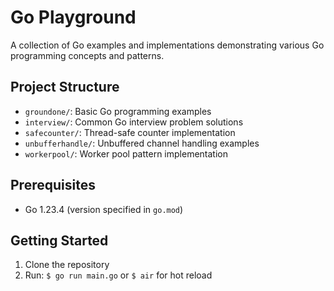 # Go Playground

A collection of Go examples and implementations demonstrating various Go programming concepts and patterns.

## Project Structure

- `groundone/`: Basic Go programming examples
- `interview/`: Common Go interview problem solutions
- `safecounter/`: Thread-safe counter implementation
- `unbufferhandle/`: Unbuffered channel handling examples
- `workerpool/`: Worker pool pattern implementation

## Prerequisites

- Go 1.23.4 (version specified in `go.mod`)

## Getting Started

1. Clone the repository
2. Run: `$ go run main.go` or `$ air` for hot reload
